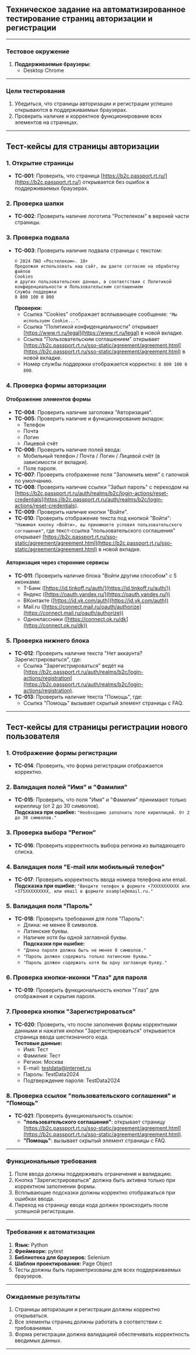 ## **Техническое задание на автоматизированное тестирование страниц авторизации и регистрации**

---

### **Тестовое окружение**
1. **Поддерживаемые браузеры:**
   - Desktop Chrome
---

### **Цели тестирования**
1. Убедиться, что страницы авторизации и регистрации успешно открываются в поддерживаемых браузерах.
2. Проверить наличие и корректное функционирование всех элементов на страницах.

---

## **Тест-кейсы для страницы авторизации**

### **1. Открытие страницы**
- **TC-001**: Проверить, что страница [https://b2c.passport.rt.ru/](https://b2c.passport.rt.ru/) открывается без ошибок в поддерживаемых браузерах.

### **2. Проверка шапки**
- **TC-002**: Проверить наличие логотипа "Ростелеком" в верхней части страницы.

### **3. Проверка подвала**
- **TC-003**: Проверить наличие подвала страницы с текстом:
  ```text
  © 2024 ПАО «Ростелеком». 18+
  Продолжая использовать наш сайт, вы даете согласие на обработку файлов 
  Cookies
  и других пользовательских данных, в соответствии с Политикой конфиденциальности и Пользовательским соглашением
  Служба поддержки
  8 800 100 0 800
  ```
  **Проверки:**
  - Ссылка "Cookies" отображает всплывающее сообщение: `"Мы используем Cookie..."`.
  - Ссылка "Политикой конфиденциальности" открывает [https://www.rt.ru/legal](https://www.rt.ru/legal) в новой вкладке.
  - Ссылка "Пользовательским соглашением" открывает [https://b2c.passport.rt.ru/sso-static/agreement/agreement.html](https://b2c.passport.rt.ru/sso-static/agreement/agreement.html) в новой вкладке.
  - Номер службы поддержки отображается корректно: `8 800 100 0 800`.

### **4. Проверка формы авторизации**

#### **Отображение элементов формы**
- **TC-004**: Проверить наличие заголовка "Авторизация".
- **TC-005**: Проверить наличие и функционирование вкладок:  
  - Телефон  
  - Почта  
  - Логин  
  - Лицевой счёт  
- **TC-006**: Проверить наличие полей ввода:  
  - Мобильный телефон / Почта / Логин / Лицевой счёт (в зависимости от вкладки).  
  - Поле пароля.  
- **TC-007**: Проверить отображение поля "Запомнить меня" с галочкой по умолчанию.
- **TC-008**: Проверить наличие ссылки "Забыл пароль" с переходом на [https://b2c.passport.rt.ru/auth/realms/b2c/login-actions/reset-credentials](https://b2c.passport.rt.ru/auth/realms/b2c/login-actions/reset-credentials).
- **TC-009**: Проверить наличие кнопки "Войти".
- **TC-010**: Проверить отображение текста под кнопкой "Войти":  
  `"Нажимая кнопку «Войти», вы принимаете условия пользовательского соглашения"`, где текст-ссылка "пользовательского соглашения" открывает [https://b2c.passport.rt.ru/sso-static/agreement/agreement.html](https://b2c.passport.rt.ru/sso-static/agreement/agreement.html) в новой вкладке.

#### **Авторизация через сторонние сервисы**
- **TC-011**: Проверить наличие блока "Войти другим способом" с 5 иконками:  
  - Т-Банк ([https://id.tinkoff.ru/auth/](https://id.tinkoff.ru/auth/))  
  - Яндекс ([https://oauth.yandex.ru/](https://oauth.yandex.ru/))  
  - ВКонтакте ([https://id.vk.com/auth](https://id.vk.com/auth))  
  - Mail.ru ([https://connect.mail.ru/oauth/authorize](https://connect.mail.ru/oauth/authorize))  
  - Одноклассники ([https://connect.ok.ru/dk](https://connect.ok.ru/dk))  

### **5. Проверка нижнего блока**
- **TC-012**: Проверить наличие текста "Нет аккаунта? Зарегистрироваться", где:  
  - Ссылка "Зарегистрироваться" ведёт на [https://b2c.passport.rt.ru/auth/realms/b2c/login-actions/registration](https://b2c.passport.rt.ru/auth/realms/b2c/login-actions/registration).
- **TC-013**: Проверить наличие текста "Помощь", где:  
  - Ссылка "Помощь" вызывает скрытый элемент страницы с FAQ.

---

## **Тест-кейсы для страницы регистрации нового пользователя**

### **1. Отображение формы регистрации**
- **TC-014**: Проверить, что форма регистрации отображается корректно.

### **2. Валидация полей "Имя" и "Фамилия"**
- **TC-015**: Проверить, что поля "Имя" и "Фамилия" принимают только кириллицу (от 2 до 30 символов).  
  **Подсказка при ошибке:** `"Необходимо заполнить поле кириллицей. От 2 до 30 символов."`

### **3. Проверка выбора "Регион"**
- **TC-016**: Проверить корректность выбора региона из выпадающего списка.

### **4. Валидация поля "E-mail или мобильный телефон"**
- **TC-017**: Проверить корректность ввода номера телефона или email.  
  **Подсказка при ошибке:** `"Введите телефон в формате +7ХХХХХХХХХХ или +375XXXXXXXXX, или email в формате example@email.ru."`

### **5. Валидация поля "Пароль"**
- **TC-018**: Проверить требования для поля "Пароль":  
  - Длина: не менее 8 символов.  
  - Латинские буквы.  
  - Наличие хотя бы одной заглавной буквы.  
  **Подсказки при ошибке:**  
  - `"Длина пароля должна быть не менее 8 символов."`  
  - `"Пароль должен содержать только латинские буквы."`  
  - `"Пароль должен содержать хотя бы одну заглавную букву."`

### **6. Проверка кнопки-иконки "Глаз" для пароля**
- **TC-019**: Проверить функциональность кнопки "Глаз" для отображения и скрытия пароля.

### **7. Проверка кнопки "Зарегистрироваться"**
- **TC-020**: Проверить, что после заполнения формы корректными данными и нажатия кнопки "Зарегистрироваться" открывается страница ввода шестизначного кода.  
  **Тестовые данные:**  
  - Имя: Тест  
  - Фамилия: Тест  
  - Регион: Москва  
  - E-mail: testdata@internet.ru  
  - Пароль: TestData2024  
  - Подтверждение пароля: TestData2024

### **8. Проверка ссылок "пользовательского соглашения" и "Помощь"**
- **TC-021**: Проверить функциональность ссылок:  
  - **"пользовательского соглашения"**: открывает страницу [https://b2c.passport.rt.ru/sso-static/agreement/agreement.html](https://b2c.passport.rt.ru/sso-static/agreement/agreement.html).  
  - **"Помощь"**: вызывает скрытый элемент страницы с FAQ.

---

### **Функциональные требования**
1. Поля ввода должны поддерживать ограничения и валидацию.
2. Кнопка "Зарегистрироваться" должна быть активна только при корректном заполнении формы.
3. Всплывающие подсказки должны корректно отображаться при ошибках ввода.
4. Переход на страницу ввода кода должен происходить после успешной регистрации.

---

### **Требования к автоматизации**
1. **Язык:** Python  
2. **Фреймворк:** pytest  
3. **Библиотека для браузеров:** Selenium  
4. **Шаблон проектирования:** Page Object  
5. Тесты должны быть параметризованы для всех поддерживаемых браузеров.

---

### **Ожидаемые результаты**
1. Страницы авторизации и регистрации должны корректно открываться.
2. Все элементы страниц должны работать в соответствии с требованиями.
3. Форма регистрации должна валидацией обеспечивать корректность вводимых данных.  

---